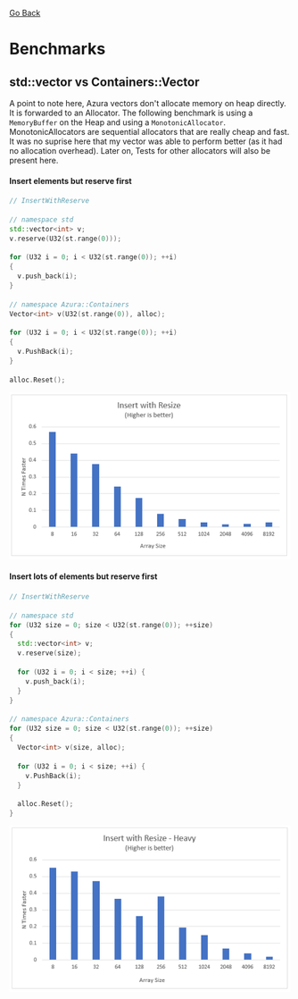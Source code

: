 [Go Back](README.md)

Benchmarks
=================

## std::vector<T> vs Containers::Vector<T>

A point to note here, Azura vectors don't allocate memory on heap directly. It is forwarded to an Allocator. The following benchmark is using a `MemoryBuffer` on the Heap and using a `MonotonicAllocator`. MonotonicAllocators are sequential allocators that are really cheap and fast. It was no suprise here that my vector was able to perform better (as it had no allocation overhead). Later on, Tests for other allocators will also be present here.


#### Insert elements but reserve first

```cpp
// InsertWithReserve

// namespace std
std::vector<int> v;
v.reserve(U32(st.range(0)));

for (U32 i = 0; i < U32(st.range(0)); ++i)
{
  v.push_back(i);
}

// namespace Azura::Containers
Vector<int> v(U32(st.range(0)), alloc);

for (U32 i = 0; i < U32(st.range(0)); ++i)
{
  v.PushBack(i);
}

alloc.Reset();
```

![](Docs/Images/InsertWithResize.PNG)

#### Insert lots of elements but reserve first

```cpp
// InsertWithReserve

// namespace std
for (U32 size = 0; size < U32(st.range(0)); ++size)
{
  std::vector<int> v;
  v.reserve(size);

  for (U32 i = 0; i < size; ++i) {
    v.push_back(i);
  }
}

// namespace Azura::Containers
for (U32 size = 0; size < U32(st.range(0)); ++size)
{
  Vector<int> v(size, alloc);

  for (U32 i = 0; i < size; ++i) {
    v.PushBack(i);
  }

  alloc.Reset();
}
```

![](Docs/Images/InsertWithResizeHeavy.PNG)